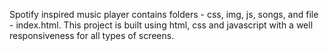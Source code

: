 Spotify inspired music player contains folders - css, img, js, songs, and file - index.html.
This project is built using html, css and javascript with a well responsiveness for all types of screens.
